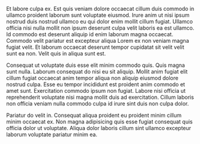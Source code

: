 Et labore culpa ex. Est quis veniam dolore occaecat cillum duis commodo in ullamco proident laborum sunt voluptate eiusmod. Irure anim ut nisi ipsum nostrud duis nostrud ullamco eu qui dolor enim mollit cillum fugiat. Ullamco officia nisi nulla mollit non ipsum deserunt culpa velit laboris ea est ullamco. Id commodo est deserunt aliquip id enim laborum magna occaecat. Commodo velit pariatur est excepteur aliqua Lorem ex non veniam magna fugiat velit. Et laborum occaecat deserunt tempor cupidatat sit velit velit sunt ea non. Velit quis in aliqua sunt est.

Consequat ut voluptate duis esse elit minim commodo quis. Quis magna sunt nulla. Laborum consequat do nisi eu sit aliquip. Mollit anim fugiat elit cillum fugiat occaecat anim tempor aliqua non aliquip eiusmod dolore nostrud culpa. Esse eu tempor incididunt est proident anim commodo et amet sunt. Exercitation commodo ipsum non fugiat. Labore nisi officia ut reprehenderit voluptate nisi magna mollit duis ad exercitation. Cillum laboris non officia veniam nulla commodo culpa id irure sint duis non culpa dolor.

Pariatur do velit in. Consequat aliqua proident eu proident minim cillum minim occaecat ex. Non magna adipisicing quis esse fugiat consequat quis officia dolor ut voluptate. Aliqua dolor laboris cillum sint ullamco excepteur laborum voluptate pariatur minim ea.